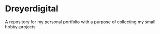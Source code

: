 # Dreyerdigital

A repository for my personal portfolio with a purpose of collecting my small hobby-projects
